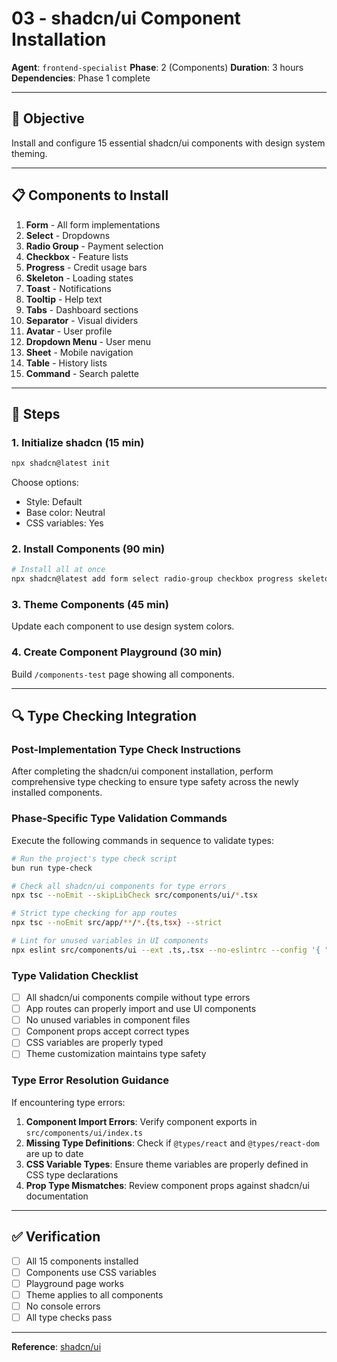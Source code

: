 # 03 - shadcn/ui Component Installation

**Agent**: `frontend-specialist`
**Phase**: 2 (Components)
**Duration**: 3 hours
**Dependencies**: Phase 1 complete

---

## 🎯 Objective

Install and configure 15 essential shadcn/ui components with design system theming.

---

## 📋 Components to Install

1. **Form** - All form implementations
2. **Select** - Dropdowns
3. **Radio Group** - Payment selection
4. **Checkbox** - Feature lists
5. **Progress** - Credit usage bars
6. **Skeleton** - Loading states
7. **Toast** - Notifications
8. **Tooltip** - Help text
9. **Tabs** - Dashboard sections
10. **Separator** - Visual dividers
11. **Avatar** - User profile
12. **Dropdown Menu** - User menu
13. **Sheet** - Mobile navigation
14. **Table** - History lists
15. **Command** - Search palette

---

## 🔧 Steps

### 1. Initialize shadcn (15 min)

```bash
npx shadcn@latest init
```

Choose options:

- Style: Default
- Base color: Neutral
- CSS variables: Yes

### 2. Install Components (90 min)

```bash
# Install all at once
npx shadcn@latest add form select radio-group checkbox progress skeleton toast tooltip tabs separator avatar dropdown-menu sheet table command
```

### 3. Theme Components (45 min)

Update each component to use design system colors.

### 4. Create Component Playground (30 min)

Build `/components-test` page showing all components.

---

## 🔍 Type Checking Integration

### Post-Implementation Type Check Instructions

After completing the shadcn/ui component installation, perform comprehensive type checking to ensure type safety across the newly installed components.

### Phase-Specific Type Validation Commands

Execute the following commands in sequence to validate types:

```bash
# Run the project's type check script
bun run type-check

# Check all shadcn/ui components for type errors
npx tsc --noEmit --skipLibCheck src/components/ui/*.tsx

# Strict type checking for app routes
npx tsc --noEmit src/app/**/*.{ts,tsx} --strict

# Lint for unused variables in UI components
npx eslint src/components/ui --ext .ts,.tsx --no-eslintrc --config '{ "rules": { "@typescript-eslint/no-unused-vars": "error" } }'
```

### Type Validation Checklist

- [ ] All shadcn/ui components compile without type errors
- [ ] App routes can properly import and use UI components
- [ ] No unused variables in component files
- [ ] Component props accept correct types
- [ ] CSS variables are properly typed
- [ ] Theme customization maintains type safety

### Type Error Resolution Guidance

If encountering type errors:

1. **Component Import Errors**: Verify component exports in `src/components/ui/index.ts`
2. **Missing Type Definitions**: Check if `@types/react` and `@types/react-dom` are up to date
3. **CSS Variable Types**: Ensure theme variables are properly defined in CSS type declarations
4. **Prop Type Mismatches**: Review component props against shadcn/ui documentation

---

## ✅ Verification

- [ ] All 15 components installed
- [ ] Components use CSS variables
- [ ] Playground page works
- [ ] Theme applies to all components
- [ ] No console errors
- [ ] All type checks pass

---

**Reference**: [shadcn/ui](https://ui.shadcn.com)
